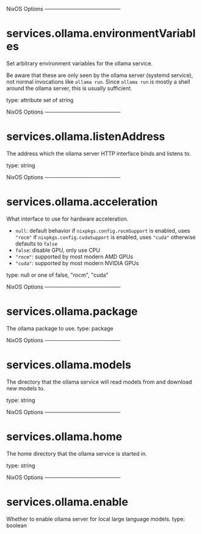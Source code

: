 NixOS Options
────────────────────
# services.ollama.environmentVariables
Set arbitrary environment variables for the ollama service.

Be aware that these are only seen by the ollama server (systemd service),
not normal invocations like `ollama run`.
Since `ollama run` is mostly a shell around the ollama server, this is usually sufficient.

type: attribute set of string


NixOS Options
────────────────────
# services.ollama.listenAddress
The address which the ollama server HTTP interface binds and listens to.

type: string


NixOS Options
────────────────────
# services.ollama.acceleration
What interface to use for hardware acceleration.

- `null`: default behavior
  if `nixpkgs.config.rocmSupport` is enabled, uses `"rocm"`
  if `nixpkgs.config.cudaSupport` is enabled, uses `"cuda"`
  otherwise defaults to `false`
- `false`: disable GPU, only use CPU
- `"rocm"`: supported by most modern AMD GPUs
- `"cuda"`: supported by most modern NVIDIA GPUs

type: null or one of false, "rocm", "cuda"


NixOS Options
────────────────────
# services.ollama.package
The ollama package to use.
type: package


NixOS Options
────────────────────
# services.ollama.models
The directory that the ollama service will read models from and download new models to.

type: string


NixOS Options
────────────────────
# services.ollama.home
The home directory that the ollama service is started in.

type: string


NixOS Options
────────────────────
# services.ollama.enable
Whether to enable ollama server for local large language models.
type: boolean


